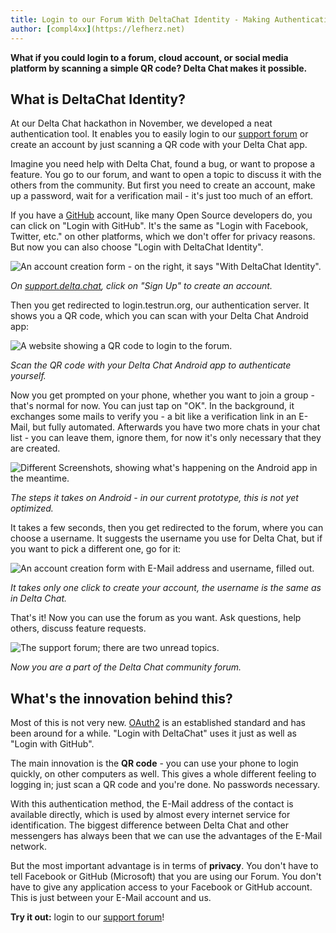 ```yaml
---
title: Login to our Forum With DeltaChat Identity - Making Authentication Easy With a Simple QR Code
author: [compl4xx](https://lefherz.net)
---
```



**What if you could login to a forum, cloud account, or social media platform
by scanning a simple QR code? Delta Chat makes it possible.**


## What is DeltaChat Identity?

At our Delta Chat hackathon in November, we developed a neat authentication
tool. It enables you to easily login to our [support
forum](https://support.delta.chat/) or create an account by just scanning a QR
code with your Delta Chat app.

Imagine you need help with Delta Chat, found a bug, or want to propose a
feature. You go to our forum, and want to open a topic to discuss it with the
others from the community. But first you need to create an account, make up a
password, wait for a verification mail - it's just too much of an effort.

If you have a [GitHub](https://github.com/deltachat/) account, like many Open
Source developers do, you can click on "Login with GitHub". It's the same as
"Login with Facebook, Twitter, etc." on other platforms, which we don't offer
for privacy reasons. But now you can also choose "Login with DeltaChat
Identity".

![An account creation form - on the right, it says "With DeltaChat
Identity".](../assets/blog/delta-chat-identity-forum-signup.png)

*On <a href="https://support.delta.chat/"
target="_blank">support.delta.chat</a>, click on "Sign Up" to create an
account.*

Then you get redirected to login.testrun.org, our authentication server. It
shows you a QR code, which you can scan with your Delta Chat Android app:

![A website showing a QR code to login to the
forum.](../assets/blog/delta-chat-identity-qr-code-scan.png)

*Scan the QR code with your Delta Chat Android app to authenticate yourself.*

Now you get prompted on your phone, whether you want to join a group - that's
normal for now. You can just tap on "OK". In the background, it exchanges some
mails to verify you - a bit like a verification link in an E-Mail, but fully
automated. Afterwards you have two more chats in your chat list - you can leave
them, ignore them, for now it's only necessary that they are created.

![Different Screenshots, showing what's happening on the Android app in the
meantime.](../assets/blog/delta-chat-identity-android-flow.jpg)

*The steps it takes on Android - in our current prototype, this is not yet
optimized.*

It takes a few seconds, then you get redirected to the forum, where you can
choose a username. It suggests the username you use for Delta Chat, but if you
want to pick a different one, go for it:

![An account creation form with E-Mail address and username, filled
out.](../assets/blog/delta-chat-identity-create-account.png)

*It takes only one click to create your account, the username is the same as in
Delta Chat.*

That's it! Now you can use the forum as you want. Ask questions, help others,
discuss feature requests.

![The support forum; there are two unread
topics.](../assets/blog/delta-chat-identity-support-forum.png)

*Now you are a part of the Delta Chat community forum.*


## What's the innovation behind this?

Most of this is not very new. [OAuth2](https://oauth.net/2/) is an established
standard and has been around for a while. "Login with DeltaChat" uses it just
as well as "Login with GitHub".

The main innovation is the **QR code** - you can use your phone to login
quickly, on other computers as well. This gives a whole different feeling to
logging in; just scan a QR code and you're done. No passwords necessary.

With this authentication method, the E-Mail address of the contact is available
directly, which is used by almost every internet service for identification.
The biggest difference between Delta Chat and other messengers has always been
that we can use the advantages of the E-Mail network.

But the most important advantage is in terms of **privacy**. You don't have to
tell Facebook or GitHub (Microsoft) that you are using our Forum. You don't
have to give any application access to your Facebook or GitHub account. This is
just between your E-Mail account and us.

**Try it out:** login to our [support forum](https://support.delta.chat/)!

